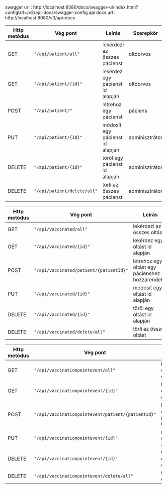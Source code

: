 swagger url : http://localhost:8080/docs/swagger-ui/index.html?configUrl=/v3/api-docs/swagger-config
api docs url : http://localhost:8080/v3/api-docs



| Http metódus | Vég pont                    | Leírás                           | Szerepkör      |
| ------------ | --------------------------- | -------------------------------- | -------------- |
| GET          | `"/api/patient/all"`        | lekérdezi az összes pácienst     | oltóorvos      |
| GET          | `"/api/patient/{id}"`       | lekérdez egy pácienst id alapján | oltóorvos      |
| POST         | `"/api/patient/"`           | létrehoz egy pácienst            | páciens        |
| PUT          | `"/api/patient/{id}"`       | módosít egy pácienst id alapján  | adminisztrátor |
| DELETE       | `"/api/patient/{id}"`       | töröl egy pácienst id alapján    | adminisztrátor |
| DELETE       | `"/api/patient/delete/all"` | törli az összes pácienst         | adminisztrátor |


| Http metódus | Vég pont                                | Leírás                                           | Szerepkör      |
| ------------ | --------------------------------------- | ------------------------------------------------ | -------------- |
| GET          | `"/api/vaccinated/all"`                 | lekérdezi az összes oltást                       | oltóorvos      |
| GET          | `"/api/vaccinated/{id}"`                | lekérdez egy oltást id alapján                   | oltóorvos      |
| POST         | `"/api/vaccinated/patient/{patientId}"` | létrehoz egy oltást egy pácienshez hozzárendelve | oltóorvos      |
| PUT          | `"/api/vaccinated/{id}"`                | módosít egy oltást id alapján                    | oltóorvos      |
| DELETE       | `"/api/vaccinated/{id}"`                | töröl egy oltást id alapján                      | oltóorvos      |
| DELETE       | `"/api/vaccinated/delete/all"`          | törli az összes oltást                           | adminisztrátor |

| Http metódus | Vég pont                                           | Leírás                                             | Szerepkör      |
| ------------ | -------------------------------------------------- | -------------------------------------------------- | -------------- |
| GET          | `"/api/vaccinationpointevent/all"`                 | lekérdezi az összes eseményt                       | oltóorvos      |
| GET          | `"/api/vaccinationpointevent/{id}"`                | lekérdez egy eseményt id alapján                   | oltóorvos      |
| POST         | `"/api/vaccinationpointevent/patient/{patientId}"` | létrehoz egy eseményt egy pácienshez hozzárendelve | páciens        |
| PUT          | `"/api/vaccinationpointevent/{id}"`                | módosít egy eseményt id alapján                    | oltóorvos      |
| DELETE       | `"/api/vaccinationpointevent/{id}"`                | töröl egy eseményt id alapján                      | oltóorvos      |
| DELETE       | `"/api/vaccinationpointevent/delete/all"`          | törli az összes eseményt                           | adminisztrátor |

